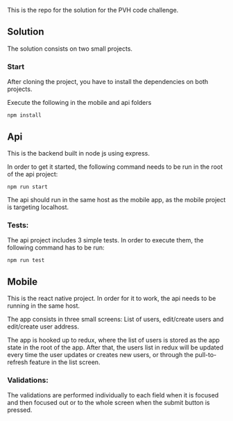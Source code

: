 This is the repo for the solution for the PVH code challenge.

## Solution

The solution consists on two small projects.

### Start
After cloning the project, you have to install the dependencies on both projects. 

Execute the following in the mobile and api folders

```
npm install
```

## Api
This is the backend built in node js using express.

In order to get it started, the following command needs to be run in the root of the api project:

```
npm run start
```

The api should run in the same host as the mobile app, as the mobile project is targeting localhost.

### Tests:
The api project includes 3 simple tests. In order to execute them, the following command has to be run:

```
npm run test
```

## Mobile
This is the react native project. In order for it to work, the api needs to be running in the same host.

The app consists in three small screens: List of users, edit/create users and edit/create user address.

The app is hooked up to redux, where the list of users is stored as the app state in the root of the app. After that, the users list in redux will be updated every time the user updates or creates new users, or through the pull-to-refresh feature in the list screen.

### Validations:
The validations are performed individually to each field when it is focused and then focused out or to the whole screen when the submit button is pressed.
